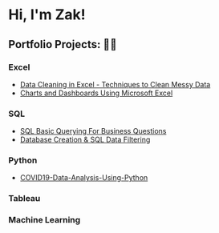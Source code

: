 <h1>Hi, I'm Zak! </h1>

<h2>Portfolio Projects: 👨‍💻 </h2>

<h3>Excel</h3>
<ul>
  <li><a href="https://github.com/ZakCowleyHilton/Data-Cleaning-in-Excel---Techniques-to-Clean-Messy-Data/blob/main/README.md">Data Cleaning in Excel - Techniques to Clean Messy Data</a></li>
  <li><a href="https://github.com/ZakCowleyHilton/Charts-and-Dashboards-Using-Microsoft-Excel/blob/main/README.md">Charts and Dashboards Using Microsoft Excel</a></li>
</ul>
<h3>SQL</h3>
<ul>
  <li><a href="https://github.com/ZakCowleyHilton/SQL-Basic-Querying/blob/main/README.md">SQL Basic Querying For Business Questions</a></li>
  <li><a href="https://github.com/ZakCowleyHilton/SQL-Basic-Querying/blob/main/README.md">Database Creation & SQL Data Filtering</a></li>
</ul>
<h3>Python</h3>
<ul>
  <li><a href="https://github.com/ZakCowleyHilton/COVID19-Data-Analysis-Using-Python/blob/main/pythonDataCovid/covid19%20data%20analysis%20notebook.ipynb">COVID19-Data-Analysis-Using-Python</a></li>
</ul>
  

<h3>Tableau</h3>
<ul>
  <!-- <li><a href=""></a></li>-->
   
</ul>
  
<h3>Machine Learning</h3>
<ul>
  <!-- <li><a href=""></a></li>-->
   
</ul>




<!--
**joshmadakor1/joshmadakor1** is a ✨ _special_ ✨ repository because its `README.md` (this file) appears on your GitHub profile.

Here are some ideas to get you started:

- 🔭 I’m currently working on ...
- 🌱 I’m currently learning ...
- 👯 I’m looking to collaborate on ...
- 🤔 I’m looking for help with ...
- 💬 Ask me about ...
- 📫 How to reach me: ...
- 😄 Pronouns: ...
- ⚡ Fun fact: ...
-->
